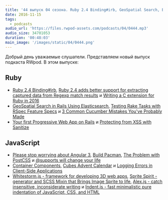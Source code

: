```yaml
---
title: '44 выпуск 04 сезона. Ruby 2.4 Binding#irb, GeoSpatial Search, Build Pacman, Whitestorm.js, Sprite Spirit, Alex.js, Indent.js и прочее'
date: 2016-11-15
tags:
  - podcasts
audio_url: 'https://files.rwpod-assets.com/podcasts/04/0444.mp3'
audio_size: 34701053
duration: '00:48:03'
main_image: '/images/static/04/0444.png'
---
```


Добрый день уважаемые слушатели. Представляем новый выпуск подкаста RWpod. В этом выпуске:

## Ruby

- [Ruby 2.4 Binding#irb](http://enderahmetyurt.com/2016/ruby2-4-binding-irb/), [Ruby 2.4 adds better support for extracting captured data from Regexp match results](http://blog.bigbinary.com/2016/11/10/ruby-2-4-adds-better-support-for-extracting-captured-data-from-regexp-match-results.html) и [Writing a C extension for Ruby in 2016](https://www.xavierriley.co.uk/writing-a-c-extension-for-ruby-in-2016/)
- [GeoSpatial Search in Rails Using Elasticsearch](https://code.tutsplus.com/tutorials/geospatial-search-in-rails-using-elasticsearch--cms-22921), [Testing Rake Tasks with RSpec Feature Specs](http://chriswoodford.posthaven.com/testing-rake-tasks-with-rspec-feature-specs) и [3 Common Cucumber Mistakes You've Probably Made](https://advancedweb.hu/2016/11/08/cucumber_mistakes/)
- [Your first Progressive Web App on Rails](https://rossta.net/blog/make-your-rails-app-a-progressive-web-app.html) и [Protecting from XSS with Sanitize](https://gorails.com/episodes/protecting-from-xss-with-sanitize)

## JavaScript

- [Please stop worrying about Angular 3](https://toddmotto.com/please-stop-worrying-about-angular-3), [Build Pacman](http://www.jeffreybiles.com/build-pacman), [The Problem with PostCSS](https://medium.com/@KingdaroBL/the-problem-with-postcss-86bfb5f0a3f8) и [@supports will change your life](http://www.lottejackson.com/learning/supports-will-change-your-life)
- [Container Components](https://medium.com/@learnreact/container-components-c0e67432e005), [Cubes Advent Calendar](http://tympanus.net/codrops/2016/11/09/cubes-advent-calendar/) и [Logging Errors in Client-Side Applications](https://www.sitepoint.com/logging-errors-client-side-apps/)
- [Whitestorm.js - framework for developing 3D web apps](https://whsjs.io), [Sprite Spirit - generator and SCSS Mixin that Brings Image Sprite to life](https://eliorshalev.github.io/sprite-spirit/), [Alex.js - catch insensitive, inconsiderate writing](http://alexjs.com/) и [Indent.js - fast minimalistic pure indentation of JavaScript, CSS, and HTML](https://zebzhao.github.io/indent.js/)

